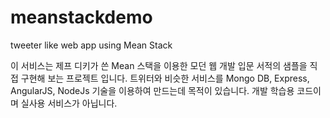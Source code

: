 # meanstackdemo
tweeter like web app using Mean Stack 

이 서비스는 제프 디키가 쓴 Mean 스택을 이용한 모던 웹 개발 입문 서적의 샘플을 직접 구현해 보는 프로젝트 입니다.
트위터와 비슷한 서비스를 Mongo DB, Express, AngularJS, NodeJs 기술을 이용하여 만드는데 목적이 있습니다.
개발 학습용 코드이며 실사용 서비스가 아닙니다. 

